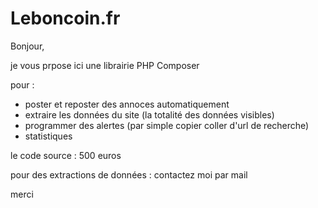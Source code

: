 # Leboncoin.fr
Bonjour,

je vous prpose ici une librairie PHP Composer

pour :
- poster et reposter des annoces automatiquement
- extraire les données du site (la totalité des données visibles)
- programmer des alertes (par simple copier coller d'url de recherche)
- statistiques

le code source : 500 euros

pour des extractions de données : contactez moi par mail

merci
